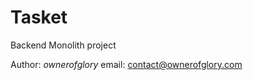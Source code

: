 ﻿# Tasket
Backend Monolith project

Author: *ownerofglory*
email: [contact@ownerofglory.com](contact@ownerofglory.com)
